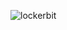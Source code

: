 


<p>
<img align="left" src="https://github-readme-stats.vercel.app/api?username=lockrbit&show_icons=true&theme=radical" alt ="lockerbit" />

</p>

